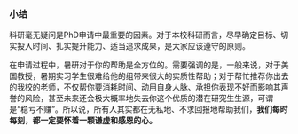 ### 小结
科研毫无疑问是PhD申请中最重要的因素。对于本校科研而言，尽早确定目标、切实投入时间、扎实提升能力、适当追求成果，是大家应该遵守的原则。

在申请过程中，暑研对于你的帮助是全方位的。需要强调的是，一般来说，对于美国教授，暑期实习学生很难给他的组带来很大的实质性帮助；对于帮忙推荐你出去的我校的老师，不仅帮你要消耗时间、动用自身人脉、承担你表现不好而影响其声誉的风险，甚至未来还会极大概率地失去你这个优质的潜在研究生生源，可谓是“稳亏不赚”。所以说，所有人其实都在无私地、不求回报地帮助我们，**我们每时每刻，都一定要怀着一颗谦虚和感恩的心。**
